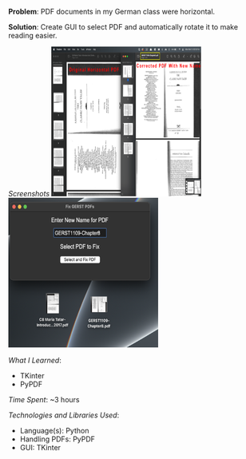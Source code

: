 **Problem**: PDF documents in my German class were horizontal.

**Solution**: Create GUI to select PDF and automatically rotate it to make reading easier.

_Screenshots_
<img src="fixGerst/fixGerst-SS1.png" alt="side-by-side-of-pdfs" title="PDFs Side by Side" height = "300" width = "300">
<img src="fixGerst/fixGerst-SS2.png" alt="gui" title="GUI" height = "300" width = "300">

_What I Learned_:
- TKinter
- PyPDF

_Time Spent_: 
~3 hours

_Technologies and Libraries Used_:
- Language(s): Python
- Handling PDFs: PyPDF
- GUI: TKinter



